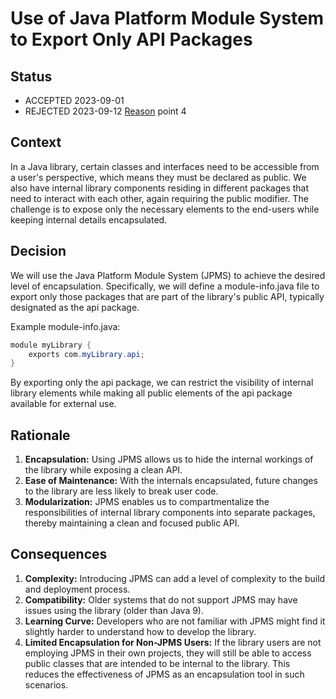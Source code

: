 # Use of Java Platform Module System to Export Only API Packages

## Status

- ACCEPTED 2023-09-01
- REJECTED 2023-09-12 [Reason](#Consequences) point 4

## Context

In a Java library, certain classes and interfaces need to be accessible from a user's perspective, which means they must
be declared as public. We also have internal library components residing in different packages
that need to interact with each other, again requiring the public modifier.
The challenge is to expose only the necessary elements to the end-users while keeping internal details encapsulated.

## Decision

We will use the Java Platform Module System (JPMS) to achieve the desired level of encapsulation. Specifically, we will
define a module-info.java file to export only those packages that are part of the library's public API, typically
designated as the api package.

Example module-info.java:

```java
module myLibrary {
    exports com.myLibrary.api;
}
```

By exporting only the api package, we can restrict the visibility of internal library elements while making all public
elements of the api package available for external use.

## Rationale

1. **Encapsulation:** Using JPMS allows us to hide the internal workings of the library while exposing a clean API.
2. **Ease of Maintenance:** With the internals encapsulated, future changes to the library are less likely to break user
   code.
3. **Modularization:** JPMS enables us to compartmentalize the responsibilities of internal library components into
   separate packages, thereby maintaining a clean and focused public API.

## Consequences

1. **Complexity:** Introducing JPMS can add a level of complexity to the build and deployment process.
2. **Compatibility:** Older systems that do not support JPMS may have issues using the library (older than Java 9).
3. **Learning Curve:** Developers who are not familiar with JPMS might find it slightly harder to understand how to
   develop the library.
4. **Limited Encapsulation for Non-JPMS Users:** If the library users are not employing JPMS in their own projects, they
   will still be able to access public classes that are intended to be internal to the library. This reduces the
   effectiveness of JPMS as an encapsulation tool in such scenarios.



